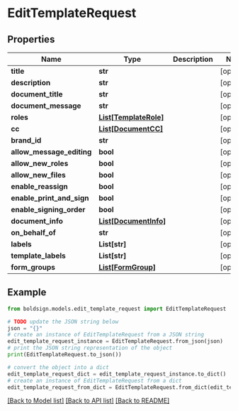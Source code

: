 # EditTemplateRequest


## Properties

Name | Type | Description | Notes
------------ | ------------- | ------------- | -------------
**title** | **str** |  | [optional] 
**description** | **str** |  | [optional] 
**document_title** | **str** |  | [optional] 
**document_message** | **str** |  | [optional] 
**roles** | [**List[TemplateRole]**](TemplateRole.md) |  | [optional] 
**cc** | [**List[DocumentCC]**](DocumentCC.md) |  | [optional] 
**brand_id** | **str** |  | [optional] 
**allow_message_editing** | **bool** |  | [optional] 
**allow_new_roles** | **bool** |  | [optional] 
**allow_new_files** | **bool** |  | [optional] 
**enable_reassign** | **bool** |  | [optional] 
**enable_print_and_sign** | **bool** |  | [optional] 
**enable_signing_order** | **bool** |  | [optional] 
**document_info** | [**List[DocumentInfo]**](DocumentInfo.md) |  | [optional] 
**on_behalf_of** | **str** |  | [optional] 
**labels** | **List[str]** |  | [optional] 
**template_labels** | **List[str]** |  | [optional] 
**form_groups** | [**List[FormGroup]**](FormGroup.md) |  | [optional] 

## Example

```python
from boldsign.models.edit_template_request import EditTemplateRequest

# TODO update the JSON string below
json = "{}"
# create an instance of EditTemplateRequest from a JSON string
edit_template_request_instance = EditTemplateRequest.from_json(json)
# print the JSON string representation of the object
print(EditTemplateRequest.to_json())

# convert the object into a dict
edit_template_request_dict = edit_template_request_instance.to_dict()
# create an instance of EditTemplateRequest from a dict
edit_template_request_from_dict = EditTemplateRequest.from_dict(edit_template_request_dict)
```
[[Back to Model list]](../README.md#documentation-for-models) [[Back to API list]](../README.md#documentation-for-api-endpoints) [[Back to README]](../README.md)


